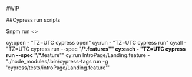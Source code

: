 #WIP

##Cypress run scripts

$npm run <>

cy:open - "TZ=UTC cypress open"
cy:run - "TZ=UTC cypress run"
cy:all - "TZ=UTC cypress run --spec \"**/*.features\""
cy:each - "TZ=UTC cypress run --spec \"**/*.feature\""
cy:run IntroPage/Landing.feature - "./node_modules/.bin/cypress-tags run -g 'cypress/tests/introPage/Landing.feature'"
